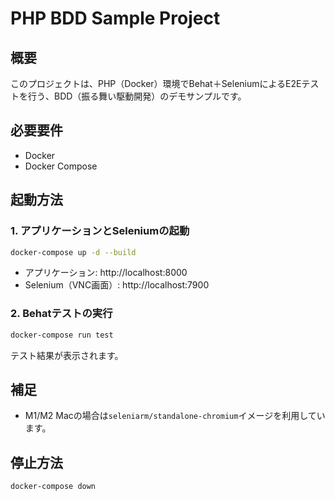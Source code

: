 # PHP BDD Sample Project

## 概要
このプロジェクトは、PHP（Docker）環境でBehat＋SeleniumによるE2Eテストを行う、BDD（振る舞い駆動開発）のデモサンプルです。

## 必要要件
- Docker
- Docker Compose

## 起動方法

### 1. アプリケーションとSeleniumの起動

```bash
docker-compose up -d --build
```

- アプリケーション: http://localhost:8000
- Selenium（VNC画面）: http://localhost:7900

### 2. Behatテストの実行

```bash
docker-compose run test
```

テスト結果が表示されます。

## 補足

- M1/M2 Macの場合は`seleniarm/standalone-chromium`イメージを利用しています。

## 停止方法

```bash
docker-compose down
```
